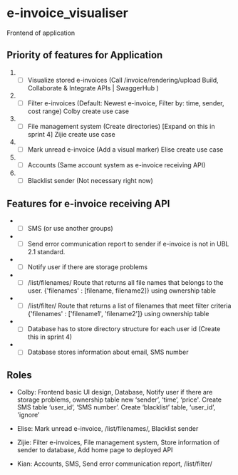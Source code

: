# e-invoice_visualiser #
Frontend of application

## Priority of features for Application ##

1. - [ ] Visualize stored e-invoices (Call /invoice/rendering/upload Build, Collaborate & Integrate APIs | SwaggerHub )

2. - [ ] Filter e-invoices (Default: Newest e-invoice, Filter by: time, sender, cost range)  Colby create use case

3. - [ ] File management system (Create directories) [Expand on this in sprint 4] Zijie create use case

4. - [ ] Mark unread e-invoice (Add a visual marker) Elise create use case

5. - [ ] Accounts (Same account system as e-invoice receiving API)

6. - [ ] Blacklist sender (Not necessary right now)

## Features for e-invoice receiving API ##
* - [ ] SMS (or use another groups)

* - [ ] Send error communication report to sender if e-invoice is not in UBL 2.1 standard.

* - [ ] Notify user if there are storage problems

* - [ ] /list/filenames/ Route that returns all file names that belongs to the user.  {'filenames' : [filename, filename2]} using ownership table

* - [ ] /list/filter/ Route that returns a list of filenames that meet filter criteria {'filenames' : ['filename1', 'filename2']} using ownership table

* - [ ] Database has to store directory structure for each user id (Create this in sprint 4)

* - [ ] Database stores information about email, SMS number

## Roles ##

* Colby: Frontend basic UI design, Database, Notify user if there are storage problems, ownership table new ‘sender’, ‘time’, ‘price'. Create SMS table ‘user_id’, ‘SMS number’. Create ‘blacklist’ table, ‘user_id’, 'ignore’

* Elise: Mark unread e-invoice, /list/filenames/, Blacklist sender

* Zijie: Filter e-invoices, File management system, Store information of sender to database, Add home page to deployed API

* Kian: Accounts, SMS, Send error communication report, /list/filter/
